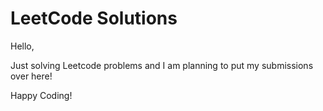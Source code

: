 # LeetCode Solutions
Hello,

Just solving Leetcode problems and I am planning to put my submissions over here!

Happy Coding!
